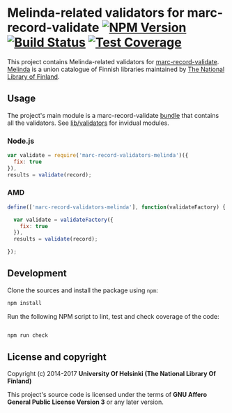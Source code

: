 # Melinda-related validators for marc-record-validate [![NPM Version](https://img.shields.io/npm/v/@natlibfi/marc-record-validators-melinda.svg)](https://npmjs.org/package/@natlibfi/marc-record-validators-melinda) [![Build Status](https://travis-ci.org/NatLibFi/marc-record-validators-melinda.svg)](https://travis-ci.org/NatLibFi/marc-record-validators-melinda) [![Test Coverage](https://codeclimate.com/github/NatLibFi/marc-record-validators-melinda/badges/coverage.svg)](https://codeclimate.com/github/NatLibFi/marc-record-validators-melinda/coverage)

This project contains Melinda-related validators for [marc-record-validate](https://github.com/natlibfi/marc-record-validate). [Melinda](https://melinda.kansalliskirjasto.fi) is a union catalogue of Finnish libraries maintained by [The National Library of Finland](https://nationallibrary.fi).

## Usage

The project's main module is a marc-record-validate [bundle](https://github.com/NatLibFi/marc-record-validate/wiki/Writing-validators#generating-a-factory-module) that contains all the validators. See [lib/validators](https://github.com/natLibfi/marc-record-validators-melinda/blob/master/lib/validators) for invidual modules.

### Node.js

```js
var validate = require('marc-record-validators-melinda')({
  fix: true
}),
results = validate(record);
```

### AMD
```js
define(['marc-record-validators-melinda'], function(validateFactory) {

  var validate = validateFactory({
    fix: true
  }),
  results = validate(record);

});
```

## Development 

Clone the sources and install the package using `npm`:

```sh
npm install
```

Run the following NPM script to lint, test and check coverage of the code:

```javascript

npm run check

```

## License and copyright

Copyright (c) 2014-2017 **University Of Helsinki (The National Library Of Finland)**

This project's source code is licensed under the terms of **GNU Affero General Public License Version 3** or any later version.
